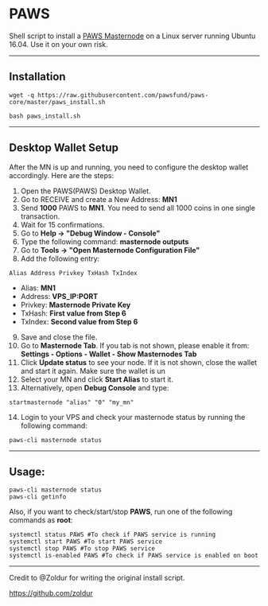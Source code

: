 # PAWS
Shell script to install a [PAWS Masternode](https://paws.fund/) on a Linux server running Ubuntu 16.04. Use it on your own risk.
***

## Installation
```
wget -q https://raw.githubusercontent.com/pawsfund/paws-core/master/paws_install.sh

bash paws_install.sh
```
***

## Desktop Wallet Setup 

After the MN is up and running, you need to configure the desktop wallet accordingly. Here are the steps:  
1. Open the PAWS(PAWS) Desktop Wallet.  
2. Go to RECEIVE and create a New Address: **MN1**  
3. Send **1000** PAWS to **MN1**. You need to send all 1000 coins in one single transaction.
4. Wait for 15 confirmations.  
5. Go to **Help -> "Debug Window - Console"**  
6. Type the following command: **masternode outputs**  
7. Go to  **Tools -> "Open Masternode Configuration File"**
8. Add the following entry:
```
Alias Address Privkey TxHash TxIndex
```
* Alias: **MN1**
* Address: **VPS_IP:PORT**
* Privkey: **Masternode Private Key**
* TxHash: **First value from Step 6**
* TxIndex:  **Second value from Step 6**
9. Save and close the file.
10. Go to **Masternode Tab**. If you tab is not shown, please enable it from: **Settings - Options - Wallet - Show Masternodes Tab**
11. Click **Update status** to see your node. If it is not shown, close the wallet and start it again. Make sure the wallet is un
12. Select your MN and click **Start Alias** to start it.
13. Alternatively, open **Debug Console** and type:
```
startmasternode "alias" "0" "my_mn"
``` 
14. Login to your VPS and check your masternode status by running the following command:
```
paws-cli masternode status
```
***

## Usage:
```
paws-cli masternode status  
paws-cli getinfo
```
Also, if you want to check/start/stop **PAWS**, run one of the following commands as **root**:
```
systemctl status PAWS #To check if PAWS service is running  
systemctl start PAWS #To start PAWS service  
systemctl stop PAWS #To stop PAWS service  
systemctl is-enabled PAWS #To check if PAWS service is enabled on boot  
```  
***
Credit to @Zoldur for writing the original install script.

https://github.com/zoldur
